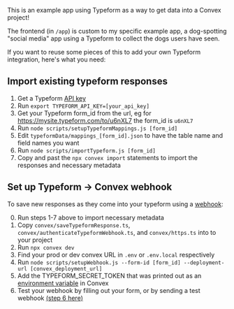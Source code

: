 This is an example app using Typeform as a way to get data into a Convex project!

The frontend (in `/app`) is custom to my specific example app, a dog-spotting "social media" app 
using a Typeform to collect the dogs users have seen.

If you want to reuse some pieces of this to add your own Typeform integration, here's what you need:

## Import existing typeform responses

1. Get a Typeform [API key](https://www.typeform.com/developers/get-started/personal-access-token/)
2. Run `export TYPEFORM_API_KEY=[your_api_key]`
3. Get your Typeform form_id from the url, eg for https://mysite.typeform.com/to/u6nXL7 the form_id is `u6nXL7`
4. Run `node scripts/setupTypeformMappings.js [form_id]`
5. Edit `typeformData/mappings_[form_id].json` to have the table name and field names you want
6. Run `node scripts/importTypeform.js [form_id]`
7. Copy and past the `npx convex import` statements to import the responses and necessary metadata

## Set up Typeform -> Convex webhook

To save new responses as they come into your typeform using a [webhook](https://www.typeform.com/help/a/webhooks-360029573471/):

0. Run steps 1-7 above to import necessary metadata
1. Copy `convex/saveTypeformResponse.ts`, `convex/authenticateTypeformWebhook.ts`, and `convex/https.ts` into to your project 
2. Run `npx convex dev`
3. Find your prod or dev convex URL in `.env` or `.env.local` respectively
4. Run `node scripts/setupWebhook.js --form-id [form_id] --deployment-url [convex_deployment_url]`
5. Add the TYPEFORM_SECRET_TOKEN that was printed out as an [environment variable](https://docs.convex.dev/production/environment-variables) in Convex
6. Test your webhook by filling out your form, or by sending a test webhook [(step 6 here)](https://www.typeform.com/help/a/webhooks-360029573471/)






